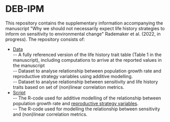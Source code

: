 # DEB-IPM

This repository contains the supplementary information accompanying the manuscript 
"Why we should not necessarily expect life history strategies to inform on sensitivity to environmental change" Rademaker et al. (2022, in progress).
The repository consists of:

- [Data](Data) <br>
 -- A fully referenced version of the life history trait table (Table 1 in the manuscript), including computations to arrive at the reported values in the manuscript <br>
 -- Dataset to analyse relationship between population growth rate and reproductive strategy variables using additive modelling.<br>
 -- Dataset to analyse relationship between sensitivity and life history traits based on set of (non)linear correlation metrics.<br>
- [Script](Script) <br>
  -- The R-code used for additive modelling of the relationship between population growth rate and [reproductive strategy variables](Script/GAM_strategy.R).<br>
  -- The R-code used for modelling the relationship between sensitivity and (non)linear correlation metrics.<br>
<br>
 
